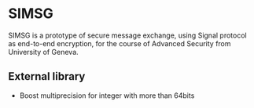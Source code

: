# SIMSG

SIMSG is a prototype of secure message exchange, using Signal protocol as end-to-end encryption, for the course of Advanced Security from University of Geneva.

## External library

- Boost multiprecision for integer with more than 64bits